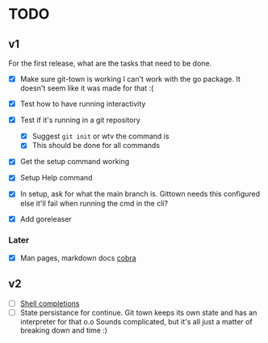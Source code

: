 # TODO

## v1

For the first release, what are the tasks that need to be done.

- [x] Make sure git-town is working
I can't work with the go package. It doesn't seem like it was made for that :(

- [x] Test how to have running interactivity
- [x] Test if it's running in a git repository
  - [x] Suggest `git init` or wtv the command is
  - [x] This should be done for all commands
- [x] Get the setup command working
- [x] Setup Help command
- [x] In setup, ask for what the main branch is. Gittown needs this configured else it'll fail when running the cmd in the cli?
- [x] Add goreleaser

### Later

- [x] Man pages, markdown docs [cobra](https://github.com/spf13/cobra/blob/main/site/content/docgen/_index.md)

## v2

- [ ] [Shell completions](https://github.com/spf13/cobra/blob/main/site/content/completions/_index.md)
- [ ] State persistance for continue. Git town keeps its own state and has an interpreter for that o.o Sounds complicated, but it's all just a matter of breaking down and time :)
